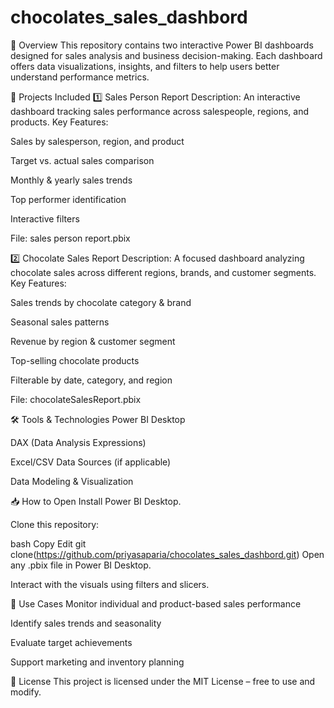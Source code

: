# chocolates_sales_dashbord
📝 Overview
This repository contains two interactive Power BI dashboards designed for sales analysis and business decision-making.
Each dashboard offers data visualizations, insights, and filters to help users better understand performance metrics.

📂 Projects Included
1️⃣ Sales Person Report
Description:
An interactive dashboard tracking sales performance across salespeople, regions, and products.
Key Features:

Sales by salesperson, region, and product

Target vs. actual sales comparison

Monthly & yearly sales trends

Top performer identification

Interactive filters

File: sales person report.pbix

2️⃣ Chocolate Sales Report
Description:
A focused dashboard analyzing chocolate sales across different regions, brands, and customer segments.
Key Features:

Sales trends by chocolate category & brand

Seasonal sales patterns

Revenue by region & customer segment

Top-selling chocolate products

Filterable by date, category, and region

File: chocolateSalesReport.pbix

🛠️ Tools & Technologies
Power BI Desktop

DAX (Data Analysis Expressions)

Excel/CSV Data Sources (if applicable)

Data Modeling & Visualization

📥 How to Open
Install Power BI Desktop.

Clone this repository:

bash
Copy
Edit
git clone(https://github.com/priyasaparia/chocolates_sales_dashbord.git)
Open any .pbix file in Power BI Desktop.

Interact with the visuals using filters and slicers.


🎯 Use Cases
Monitor individual and product-based sales performance

Identify sales trends and seasonality

Evaluate target achievements

Support marketing and inventory planning

📜 License
This project is licensed under the MIT License – free to use and modify.

